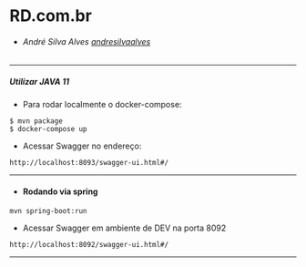 # RD.com.br

- ###### André Silva Alves [andresilvaalves](https://gitlab.com/andresilvaalves "andresilvaalves")
---

##### Utilizar JAVA 11

- Para rodar localmente o docker-compose:
```
$ mvn package
$ docker-compose up
```

- Acessar Swagger no endereço:

```
http://localhost:8093/swagger-ui.html#/
```

-----

- #### Rodando via spring

```
mvn spring-boot:run
```

- Acessar Swagger em ambiente de DEV na porta 8092

```
http://localhost:8092/swagger-ui.html#/
```

---
